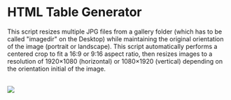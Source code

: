 # HTML Table Generator
This script resizes multiple JPG files from a gallery folder (which has to be called "imagedir" on the Desktop) while maintaining the original orientation of the image (portrait or landscape). This script automatically performs a centered crop to fit a 16:9 or 9:16 aspect ratio, then resizes images to a resolution of 1920×1080 (horizontal) or 1080×1920 (vertical) depending on the orientation initial of the image.

<p align="left">
  <br/>
  <img src="https://github.com/user-attachments/assets/5873c6bd-155e-4b9f-b8b9-7d2add039ace"/>
</p>
